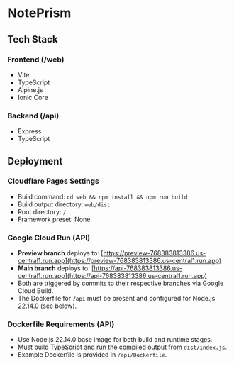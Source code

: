# NotePrism

## Tech Stack

### Frontend (/web)
- Vite
- TypeScript
- Alpine.js
- Ionic Core

### Backend (/api)
- Express
- TypeScript

## Deployment

### Cloudflare Pages Settings
- Build command: `cd web && npm install && npm run build`
- Build output directory: `web/dist`
- Root directory: `/`
- Framework preset: None

### Google Cloud Run (API)
- **Preview branch** deploys to: [https://preview-768383813386.us-central1.run.app](https://preview-768383813386.us-central1.run.app)
- **Main branch** deploys to: [https://api-768383813386.us-central1.run.app](https://api-768383813386.us-central1.run.app)
- Both are triggered by commits to their respective branches via Google Cloud Build.
- The Dockerfile for `/api` must be present and configured for Node.js 22.14.0 (see below).

### Dockerfile Requirements (API)
- Use Node.js 22.14.0 base image for both build and runtime stages.
- Must build TypeScript and run the compiled output from `dist/index.js`.
- Example Dockerfile is provided in `/api/Dockerfile`. 